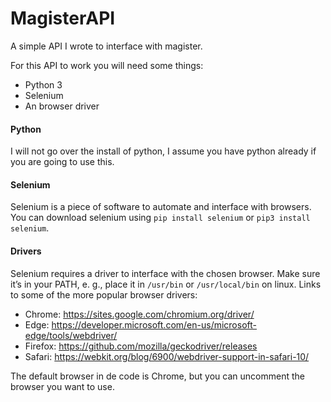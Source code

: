 # MagisterAPI
A simple API I wrote to interface with magister.

For this API to work you will need some things:
- Python 3
- Selenium
- An browser driver

#### Python
I will not go over the install of python, I assume you have python already if you are going to use this.

#### Selenium
Selenium is a piece of software to automate and interface with browsers.  
You can download selenium using `pip install selenium` or `pip3 install selenium`.

#### Drivers
Selenium requires a driver to interface with the chosen browser. Make sure it’s in your PATH, e. g., place it in `/usr/bin` or `/usr/local/bin` on linux.
Links to some of the more popular browser drivers:

* Chrome: 	https://sites.google.com/chromium.org/driver/
* Edge: 	https://developer.microsoft.com/en-us/microsoft-edge/tools/webdriver/
* Firefox: 	https://github.com/mozilla/geckodriver/releases
* Safari: 	https://webkit.org/blog/6900/webdriver-support-in-safari-10/

The default browser in de code is Chrome, but you can uncomment the browser you want to use.
